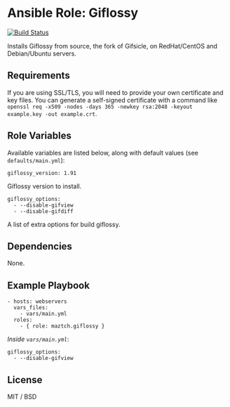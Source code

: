 # Ansible Role: Giflossy

[![Build Status](https://travis-ci.org/maztch/ansible-role-giflossy.svg?branch=master)](https://travis-ci.org/maztch/ansible-role-giflossy)

Installs Giflossy from source, the fork of Gifsicle, on RedHat/CentOS and Debian/Ubuntu servers.

## Requirements

If you are using SSL/TLS, you will need to provide your own certificate and key files. You can generate a self-signed certificate with a command like `openssl req -x509 -nodes -days 365 -newkey rsa:2048 -keyout example.key -out example.crt`.


## Role Variables

Available variables are listed below, along with default values (see `defaults/main.yml`):

    giflossy_version: 1.91
    

Giflossy version to install.

    giflossy_options:
      - --disable-gifview
      - --disable-gifdiff

A list of extra options for build giflossy.


## Dependencies

None.

## Example Playbook

    - hosts: webservers
      vars_files:
        - vars/main.yml
      roles:
        - { role: maztch.giflossy }

*Inside `vars/main.yml`*:

    giflossy_options:
      - --disable-gifview

## License

MIT / BSD

